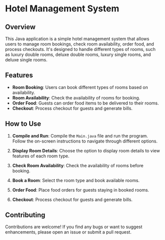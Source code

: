 # Hotel Management System

## Overview

This Java application is a simple hotel management system that allows users to manage room bookings, check room availability, order food, and process checkouts. It's designed to handle different types of rooms, such as luxury double rooms, deluxe double rooms, luxury single rooms, and deluxe single rooms.

## Features

- **Room Booking**: Users can book different types of rooms based on availability.
- **Room Availability**: Check the availability of rooms for booking.
- **Order Food**: Guests can order food items to be delivered to their rooms.
- **Checkout**: Process checkout for guests and generate bills.

## How to Use

1. **Compile and Run**: Compile the `Main.java` file and run the program. Follow the on-screen instructions to navigate through different options.
   
2. **Display Room Details**: Choose the option to display room details to view features of each room type.
   
3. **Check Room Availability**: Check the availability of rooms before booking.
   
4. **Book a Room**: Select the room type and book available rooms.
   
5. **Order Food**: Place food orders for guests staying in booked rooms.
   
6. **Checkout**: Process checkout for guests and generate bills.

## Contributing

Contributions are welcome! If you find any bugs or want to suggest enhancements, please open an issue or submit a pull request.

